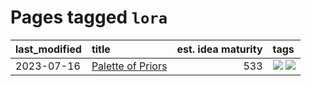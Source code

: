 # Pages tagged `lora`

|last_modified|title|est. idea maturity|tags
|:---|:---|---:|:---|
|2023-07-16|[Palette of Priors](../palette_of_priors.md)|533|[![](https://img.shields.io/badge/tag-experimental-c4fb38)](../tags/experimental.md) [![](https://img.shields.io/badge/tag-lora-76bb24)](../tags/lora.md)|